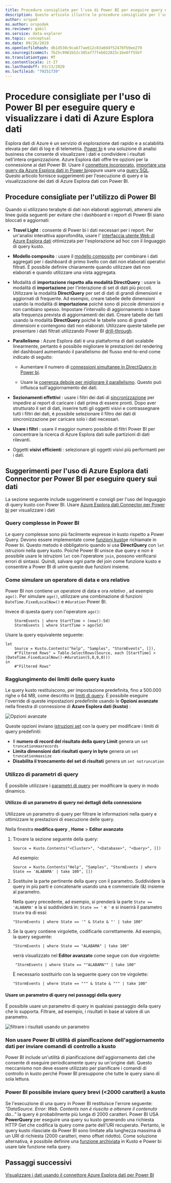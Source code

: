 ```yaml
---
title: Procedure consigliate per l'uso di Power BI per eseguire query e visualizzare i dati di Azure Esplora dati
description: Questo articolo illustra le procedure consigliate per l'uso di Power BI per eseguire query e visualizzare i dati di Esplora dati di Azure.
author: orspod
ms.author: orspodek
ms.reviewer: gabil
ms.service: data-explorer
ms.topic: conceptual
ms.date: 09/26/2019
ms.openlocfilehash: db1d530c9cab77ae612c83a0d4f52478fb9ee270
ms.sourcegitcommit: 7b25c9981b52c385af77feb022825c1be6ff55bf
ms.translationtype: MT
ms.contentlocale: it-IT
ms.lasthandoff: 03/13/2020
ms.locfileid: "79251739"
---
```

# <a name="best-practices-for-using-power-bi-to-query-and-visualize-azure-data-explorer-data"></a>Procedure consigliate per l'uso di Power BI per eseguire query e visualizzare i dati di Azure Esplora dati

Esplora dati di Azure è un servizio di esplorazione dati rapido e a scalabilità elevata per dati di log e di telemetria. [Power bi](https://docs.microsoft.com/power-bi/) è una soluzione di analisi business che consente di visualizzare i dati e condividere i risultati nell'intera organizzazione. Azure Esplora dati offre tre opzioni per la connessione ai dati Power BI. Usare il [connettore incorporato](power-bi-connector.md), [importare una query da Azure Esplora dati in Power bi](power-bi-imported-query.md)oppure usare una [query SQL](power-bi-sql-query.md). Questo articolo fornisce suggerimenti per l'esecuzione di query e la visualizzazione dei dati di Azure Esplora dati con Power BI. 

## <a name="best-practices-for-using-power-bi"></a>Procedure consigliate per l'utilizzo di Power BI 

Quando si utilizzano terabyte di dati non elaborati aggiornati, attenersi alle linee guida seguenti per evitare che i dashboard e i report di Power BI siano bloccati e aggiornati:

* **Travel Light** : consente di Power bi i dati necessari per i report. Per un'analisi interattiva approfondita, usare l' [interfaccia utente Web di Azure Esplora dati](web-query-data.md) ottimizzata per l'esplorazione ad hoc con il linguaggio di query kusto.

* **Modello composito** : usare il [modello composito](https://docs.microsoft.com/power-bi/desktop-composite-models) per combinare i dati aggregati per i dashboard di primo livello con dati non elaborati operativi filtrati. È possibile definire chiaramente quando utilizzare dati non elaborati e quando utilizzare una vista aggregata. 

* Modalità di **importazione rispetto alla modalità DirectQuery** : usare la modalità di **importazione** per l'interazione di set di dati più piccoli. Utilizzare la modalità **DirectQuery** per set di dati di grandi dimensioni e aggiornati di frequente. Ad esempio, creare tabelle delle dimensioni usando la modalità di **importazione** poiché sono di piccole dimensioni e non cambiano spesso. Impostare l'intervallo di aggiornamento in base alla frequenza prevista di aggiornamenti dei dati. Creare tabelle dei fatti usando la modalità **DirectQuery** poiché le tabelle sono di grandi dimensioni e contengono dati non elaborati. Utilizzare queste tabelle per presentare i dati filtrati utilizzando Power BI [drill-through](https://docs.microsoft.com/power-bi/desktop-drillthrough).

* **Parallelismo** : Azure Esplora dati è una piattaforma di dati scalabile linearmente, pertanto è possibile migliorare le prestazioni del rendering del dashboard aumentando il parallelismo del flusso end-to-end come indicato di seguito:

   * Aumentare il numero di [connessioni simultanee in DirectQuery in Power bi](https://docs.microsoft.com/power-bi/desktop-directquery-about#maximum-number-of-connections-option-for-directquery).

   * Usare la [coerenza debole per migliorare il parallelismo](/azure/kusto/concepts/queryconsistency). Questo può influisca sull'aggiornamento dei dati.

* **Sezionamenti effettivi** : usare i filtri dei dati di [sincronizzazione](https://docs.microsoft.com/power-bi/visuals/power-bi-visualization-slicers#sync-and-use-slicers-on-other-pages) per impedire ai report di caricare i dati prima di essere pronti. Dopo aver strutturato il set di dati, inserire tutti gli oggetti visivi e contrassegnare tutti i filtri dei dati, è possibile selezionare il filtro dei dati di sincronizzazione per caricare solo i dati necessari.

* **Usare i filtri** : usare il maggior numero possibile di filtri Power BI per concentrare la ricerca di Azure Esplora dati sulle partizioni di dati rilevanti.

* Oggetti **visivi efficienti** : selezionare gli oggetti visivi più performanti per i dati.

## <a name="tips-for-using-the-azure-data-explorer-connector-for-power-bi-to-query-data"></a>Suggerimenti per l'uso di Azure Esplora dati Connector per Power BI per eseguire query sui dati

La sezione seguente include suggerimenti e consigli per l'uso del linguaggio di query kusto con Power BI. Usare [Azure Esplora dati Connector per Power bi](power-bi-connector.md) per visualizzare i dati

### <a name="complex-queries-in-power-bi"></a>Query complesse in Power BI

Le query complesse sono più facilmente espresse in kusto rispetto a Power Query. Devono essere implementate come [funzioni kusto](/azure/kusto/query/functions)e richiamate in Power bi. Questo metodo è obbligatorio quando si usa **DirectQuery** con `let` istruzioni nella query kusto. Poiché Power BI unisce due query e non è possibile usare le istruzioni `let` con l'operatore `join`, possono verificarsi errori di sintassi. Quindi, salvare ogni parte del join come funzione kusto e consentire a Power BI di unire queste due funzioni insieme.

### <a name="how-to-simulate-a-relative-date-time-operator"></a>Come simulare un operatore di data e ora relativo

Power BI non contiene un operatore di data e ora *relativo* , ad esempio `ago()`.
Per simulare `ago()`, utilizzare una combinazione di funzioni `DateTime.FixedLocalNow()` e `#duration` Power BI.

Invece di questa query con l'operatore `ago()`:

```kusto
    StormEvents | where StartTime > (now()-5d)
    StormEvents | where StartTime > ago(5d)
``` 

Usare la query equivalente seguente:

```powerquery-m
let
    Source = Kusto.Contents("help", "Samples", "StormEvents", []),
    #"Filtered Rows" = Table.SelectRows(Source, each [StartTime] > (DateTime.FixedLocalNow()-#duration(5,0,0,0)))
in
    #"Filtered Rows"
```

### <a name="reaching-kusto-query-limits"></a>Raggiungimento dei limiti delle query kusto 

Le query kusto restituiscono, per impostazione predefinita, fino a 500.000 righe o 64 MB, come descritto in [limiti di query](/azure/kusto/concepts/querylimits). È possibile eseguire l'override di queste impostazioni predefinite usando le **Opzioni avanzate** nella finestra di connessione di **Azure Esplora dati (kusto)** :

![Opzioni avanzate](media/power-bi-best-practices/advanced-options.png)

Queste opzioni inviano [istruzioni set](/azure/kusto/query/setstatement) con la query per modificare i limiti di query predefiniti:

  * Il **numero di record del risultato della query Limit** genera un `set truncationmaxrecords`
  * **Limita dimensioni dati risultati query in byte** genera un `set truncationmaxsize`
  * **Disabilita il troncamento del set di risultati** genera un `set notruncation`

### <a name="using-query-parameters"></a>Utilizzo di parametri di query

È possibile utilizzare i [parametri di query](/azure/kusto/query/queryparametersstatement) per modificare la query in modo dinamico. 

#### <a name="using-a-query-parameter-in-the-connection-details"></a>Utilizzo di un parametro di query nei dettagli della connessione

Utilizzare un parametro di query per filtrare le informazioni nella query e ottimizzare le prestazioni di esecuzione delle query.
 
Nella finestra **modifica query** , **Home** > **Editor avanzato**

1. Trovare la sezione seguente della query:

    ```powerquery-m
    Source = Kusto.Contents("<Cluster>", "<Database>", "<Query>", [])
    ```
   
   Ad esempio:

    ```powerquery-m
    Source = Kusto.Contents("Help", "Samples", "StormEvents | where State == 'ALABAMA' | take 100", [])
    ```

1. Sostituire la parte pertinente della query con il parametro. Suddividere la query in più parti e concatenarle usando una e commerciale (&) insieme al parametro.

   Nella query precedente, ad esempio, si prenderà la parte `State == 'ALABAMA'` e la si suddividerà in: `State == '` e `'` e si inserirà il parametro `State` tra di essi:
   
    ```kusto
    "StormEvents | where State == '" & State & "' | take 100"
    ```

1. Se la query contiene virgolette, codificarle correttamente. Ad esempio, la query seguente: 

   ```kusto
   "StormEvents | where State == "ALABAMA" | take 100" 
   ```

   verrà visualizzato nel **Editor avanzato** come segue con due virgolette:

   ```kusto
    "StormEvents | where State == ""ALABAMA"" | take 100"
   ```

   È necessario sostituirlo con la seguente query con tre virgolette:

   ```kusto
   "StormEvents | where State == """ & State & """ | take 100"
   ```

#### <a name="use-a-query-parameter-in-the-query-steps"></a>Usare un parametro di query nei passaggi della query

È possibile usare un parametro di query in qualsiasi passaggio della query che lo supporta. Filtrare, ad esempio, i risultati in base al valore di un parametro.

![filtrare i risultati usando un parametro](media/power-bi-best-practices/filter-using-parameter.png)

### <a name="dont-use-power-bi-data-refresh-scheduler-to-issue-control-commands-to-kusto"></a>Non usare Power BI utilità di pianificazione dell'aggiornamento dati per inviare comandi di controllo a kusto

Power BI include un'utilità di pianificazione dell'aggiornamento dati che consente di eseguire periodicamente query su un'origine dati. Questo meccanismo non deve essere utilizzato per pianificare i comandi di controllo in kusto perché Power BI presuppone che tutte le query siano di sola lettura.

### <a name="power-bi-can-send-only-short-lt2000-characters-queries-to-kusto"></a>Power BI possibile inviare query brevi (&lt;2000 caratteri) a kusto

Se l'esecuzione di una query in Power BI restituisce l'errore seguente: _"DataSource. Error: Web. Contents non è riuscito a ottenere il contenuto da..."_ la query è probabilmente più lunga di 2000 caratteri. Power BI USA **PowerQuery** per eseguire una query su kusto generando una richiesta HTTP Get che codifica la query come parte dell'URI recuperato. Pertanto, le query kusto rilasciate da Power BI sono limitate alla lunghezza massima di un URI di richiesta (2000 caratteri, meno offset ridotto). Come soluzione alternativa, è possibile definire una [funzione archiviata](/azure/kusto/query/schema-entities/stored-functions) in Kusto e Power bi usare tale funzione nella query.

## <a name="next-steps"></a>Passaggi successivi

[Visualizzare i dati usando il connettore Azure Esplora dati per Power BI](power-bi-connector.md)




